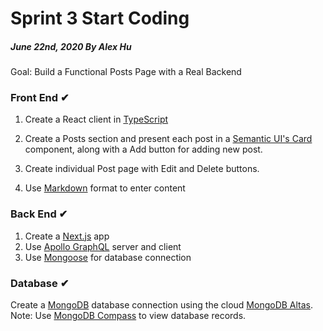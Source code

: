 # Sprint 3 Start Coding

##### June 22nd, 2020 By Alex Hu

Goal: Build a Functional Posts Page with a Real Backend

### Front End ✔

1. Create a React client in [TypeScript](https://www.typescriptlang.org/)

2. Create a Posts section and present each post in a [Semantic UI's Card](https://react.semantic-ui.com/views/card/) component,
along with a Add button for adding new post.

2. Create individual Post page with Edit and Delete buttons.

3. Use [Markdown](https://www.markdownguide.org/) format to enter content

### Back End ✔

1. Create a [Next.js](https://nextjs.org/) app
2. Use [Apollo GraphQL](https://www.apollographql.com/) server and client
3. Use [Mongoose](https://mongoosejs.com/) for database connection

### Database ✔

Create a [MongoDB](https://www.mongodb.com/) database connection using the cloud [MongoDB Altas](https://www.mongodb.com/cloud/atlas).
Note: Use [MongoDB Compass](https://www.mongodb.com/products/compass) to view database records.
